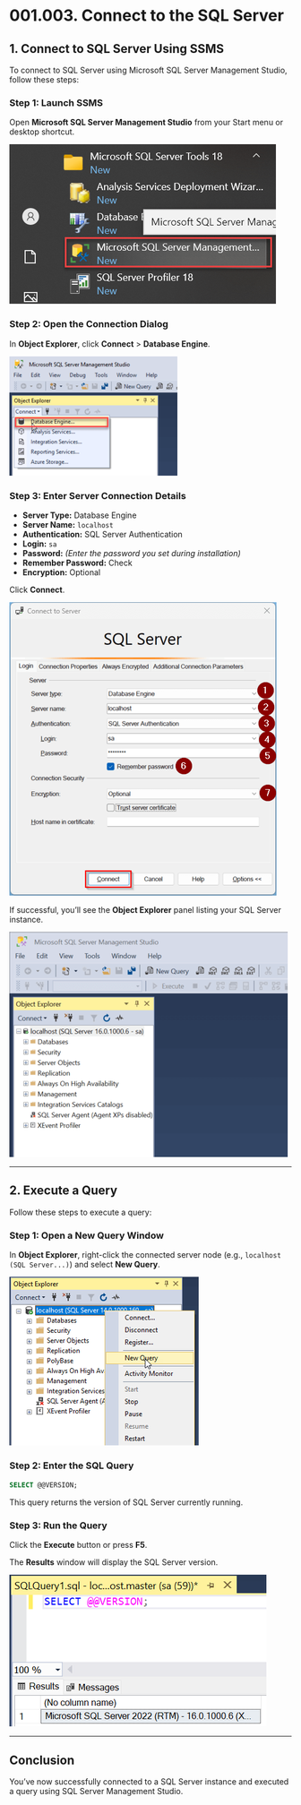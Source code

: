 # 001.003. **Connect to the SQL Server**

## 1. Connect to SQL Server Using SSMS

To connect to SQL Server using Microsoft SQL Server Management Studio, follow these steps:

### Step 1: Launch SSMS

Open **Microsoft SQL Server Management Studio** from your Start menu or desktop shortcut.

![SSMS-connect-to-SQL-Server](../images/SSMS-connect-to-SQL-Server.png)

### Step 2: Open the Connection Dialog

In **Object Explorer**, click **Connect** > **Database Engine**.

![Open-the-Connection-Dialog-300x213](../images/Open-the-Connection-Dialog-300x213.png)

### Step 3: Enter Server Connection Details

* **Server Type:** Database Engine
* **Server Name:** `localhost`
* **Authentication:** SQL Server Authentication
* **Login:** `sa`
* **Password:** *(Enter the password you set during installation)*
* **Remember Password:** Check
* **Encryption:** Optional

Click **Connect**.

![Connect-to-Local-Server-Server](../images/Connect-to-Local-Server-Server.png)

If successful, you’ll see the **Object Explorer** panel listing your SQL Server instance.

![Connect-Microsoft-SQL-Server-Management-Studio](../images/Connect-Microsoft-SQL-Server-Management-Studio.png)

---

## 2. Execute a Query

Follow these steps to execute a query:

### Step 1: Open a New Query Window

In **Object Explorer**, right-click the connected server node (e.g., `localhost (SQL Server...)`) and select **New Query**.

![New-Query](../images/New-Query.png)

### Step 2: Enter the SQL Query

```sql
SELECT @@VERSION;
```

This query returns the version of SQL Server currently running.

### Step 3: Run the Query

Click the **Execute** button or press **F5**.

The **Results** window will display the SQL Server version.

![SSMS-Execute-a-Query](../images/SSMS-Execute-a-Query.png)

---

## Conclusion

You’ve now successfully connected to a SQL Server instance and executed a query using SQL Server Management Studio.
